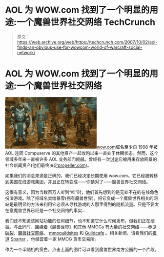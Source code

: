 # AOL 为 WOW.com 找到了一个明显的用途:一个魔兽世界社交网络 TechCrunch

> 原文：<https://web.archive.org/web/https://techcrunch.com/2007/10/02/aol-finds-an-obvious-use-for-wowcom-world-of-warcraft-social-network/>

# AOL 为 WOW.com 找到了一个明显的用途:一个魔兽世界社交网络

[![](img/680234a65e60a6779e674a840193f613.png)](https://web.archive.org/web/20230219040249/http://www.comedycentral.com/motherload/player.jhtml?ml_video=76280&ml_collection=&ml_gateway=&ml_gateway_id=&ml_comedian=&ml_runtime=&ml_context=show&ml_origin_url=%2Fmotherload%2Findex.jhtml%3Fml_video%3D76280&ml_playlist=&lnk=&is_large=true)[wow.com](https://web.archive.org/web/20230219040249/http://www.wow.com/)域名至少自 1998 年被 AOL 连同 Compuserve 的其他资产一起收购以来一直处于休眠状态。然而，这个领域多年来一直被许多 AOL 业务部门觊觎。曾经有一次[讨论](https://web.archive.org/web/20230219040249/https://techcrunch.com/2007/08/31/update-on-netscapecom-its-done-possibly-moving-to-wowcom/)它被用来存放网景的社会新闻资产(他们最终决定[propeller.com](https://web.archive.org/web/20230219040249/https://techcrunch.com/2007/09/11/propeller-will-be-the-new-netscape-digg-clone/))。

如果我们的消息来源是正确的，我们已经决定长期使用 wow.com。它已经被转移到美国在线游戏集团，并且正在转变成——你猜对了——魔兽世界社交网络。

这很有意义，因为当数百万人听到“哇”时，他们首先想到的是无处不在的在线角色扮演游戏。除了把域名卖给暴雪(拥有魔兽世界)，把它变成一个魔兽世界相关的网站是最明显的方法来利用它必须从寻找游戏的人那里得到的随机流量。只是不要太在意魔兽世界已经是一个社交网络的事实…

我们还不知道该网站功能的任何细节，也不知道它什么时候发布，但我们正在挖掘。与此同时，围绕着《魔兽世界》和其他 MMOGs 有大量的社交网络——参见[破裂](https://web.archive.org/web/20230219040249/http://www.crunchbase.com/company/rupture)、[魔兽社交网络](https://web.archive.org/web/20230219040249/http://www.warcraftsocial.com/)、 [mmoguildsites](https://web.archive.org/web/20230219040249/http://www.mmoguildsites.com/) 和 [Guildcafe](https://web.archive.org/web/20230219040249/http://www.guildcafe.com/) 。相关新闻，请看我们的[报道](https://web.archive.org/web/20230219040249/https://techcrunch.com/2007/06/12/sparter-launches-go-buy-some-world-of-warcraft-gold/) [Sparter](https://web.archive.org/web/20230219040249/http://www.crunchbase.com/company/sparter) ，他经营着一家 MMOG 货币交易所。

作为一个半随机的旁白，点击上面的图片可以看到魔兽世界南方公园的一个片段。